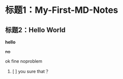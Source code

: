 # 标题1：My-First-MD-Notes
## 标题2：Hello World

**hello**

~~no~~

ok fine
noproblem
1. [ ] you sure that？
